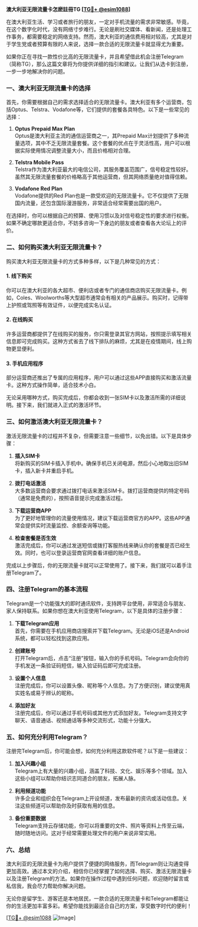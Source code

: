 **澳大利亚无限流量卡怎麽註冊TG [[TG💪+ @esim1088](https://t.me/s/esim1088)]**

在澳大利亚生活、学习或者旅行的朋友，一定对手机流量的需求非常敏感。毕竟，在这个数字化时代，没有网络寸步难行。无论是刷社交媒体、看新闻，还是处理工作事务，都需要稳定的网络支持。然而，澳大利亚的通信费用相对较高，尤其是对于学生党或者预算有限的人来说，选择一款合适的无限流量卡就显得尤为重要。

如果你正在寻找一款性价比高的无限流量卡，并且希望借此机会注册Telegram（简称TG），那么这篇文章将为你提供详细的指引和建议。让我们从选卡到注册，一步一步地解决你的问题。

### 一、澳大利亚无限流量卡的选择

首先，你需要根据自己的需求选择适合的无限流量卡。澳大利亚有多个运营商，包括Optus、Telstra、Vodafone等，它们提供的套餐各具特色。以下是一些常见的选择：

1. **Optus Prepaid Max Plan**  
   Optus是澳大利亚主流的通信运营商之一，其Prepaid Max计划提供了多种流量选项，其中不乏无限流量套餐。这个套餐的优点在于灵活性高，用户可以根据实际使用情况调整流量大小，而且价格相对合理。

2. **Telstra Mobile Pass**  
   Telstra作为澳大利亚最大的电信公司，其服务覆盖范围广，信号稳定性较好。虽然其无限流量套餐的价格略高于其他运营商，但其网络质量绝对值得信赖。

3. **Vodafone Red Plan**  
   Vodafone提供的Red Plan也是一款受欢迎的无限流量卡。它不仅提供了无限国内流量，还包含国际漫游服务，非常适合经常需要出国的用户。

在选择时，你可以根据自己的预算、使用习惯以及对信号稳定性的要求进行权衡。如果不确定哪款更适合你，不妨多咨询一下身边的朋友或者查看各大论坛上的评价。

### 二、如何购买澳大利亚无限流量卡？

购买澳大利亚无限流量卡的方式多种多样，以下是几种常见的方式：

#### 1. 线下购买
你可以在澳大利亚的各大超市、便利店或者专门的通信商店购买无限流量卡。例如，Coles、Woolworths等大型超市通常会有相关的产品展示。购买时，记得带上护照或驾照等有效证件，以便完成实名认证。

#### 2. 在线购买
许多运营商都提供了在线购买的服务，你只需登录其官方网站，按照提示填写相关信息即可完成购买。这种方式省去了线下排队的麻烦，尤其是在疫情期间，线上购物更显便利。

#### 3. 手机应用程序
部分运营商还推出了专属的应用程序，用户可以通过这些APP直接购买和激活流量卡。这种方式操作简单，适合技术小白。

无论采用哪种方式，购买完成后，你都会收到一张SIM卡以及激活所需的详细说明。接下来，我们就进入正式的激活环节。

### 三、如何激活澳大利亚无限流量卡？

激活无限流量卡的过程并不复杂，但需要注意一些细节，以免出错。以下是具体步骤：

1. **插入SIM卡**  
   将新购买的SIM卡插入手机中。确保手机已关闭电源，然后小心地取出旧SIM卡，插入新卡并重启手机。

2. **拨打电话激活**  
   大多数运营商会要求通过拨打电话来激活SIM卡。拨打运营商提供的特定号码（通常是免费的），按照语音提示完成激活过程。

3. **下载运营商APP**  
   为了更好地管理你的流量使用情况，建议下载运营商官方的APP。这些APP通常会提供实时流量监控、余额查询等功能。

4. **检查套餐是否生效**  
   激活完成后，你可以通过发送短信或拨打客服热线来确认你的套餐是否已经生效。同时，也可以登录运营商官网查看详细的账户信息。

完成以上步骤后，你的无限流量卡就可以正常使用了。接下来，我们就可以着手注册Telegram了。

### 四、注册Telegram的基本流程

Telegram是一个功能强大的即时通讯软件，支持跨平台使用，非常适合与朋友、家人保持联系。如果你想在澳大利亚使用Telegram，以下是具体的注册步骤：

1. **下载Telegram应用**  
   首先，你需要在手机应用商店搜索并下载Telegram。无论是iOS还是Android系统，都可以轻松找到这款应用。

2. **创建账号**  
   打开Telegram后，点击“注册”按钮，输入你的手机号码。Telegram会向你的手机发送一条验证码短信，输入验证码后即可完成注册。

3. **设置个人信息**  
   注册完成后，你可以设置头像、昵称等个人信息。为了方便识别，建议使用真实姓名或易于辨认的昵称。

4. **添加好友**  
   注册完成后，你可以通过手机号码或其他方式添加好友。Telegram支持文字聊天、语音通话、视频通话等多种交流形式，功能十分强大。

### 五、如何充分利用Telegram？

注册完Telegram后，你可能会想，如何充分利用这款软件呢？以下是一些建议：

1. **加入兴趣小组**  
   Telegram上有大量的兴趣小组，涵盖了科技、文化、娱乐等多个领域。加入这些小组可以帮助你结识志同道合的朋友，拓展人脉。

2. **利用频道功能**  
   许多企业和组织会在Telegram上开设频道，发布最新的资讯或活动信息。关注这些频道可以帮助你及时获取有用的信息。

3. **备份重要数据**  
   Telegram支持云存储功能，你可以将重要的文件、照片等资料上传至云端，随时随地访问。这对于经常需要处理文件的用户来说非常实用。

### 六、总结

澳大利亚的无限流量卡为用户提供了便捷的网络服务，而Telegram则让沟通变得更加高效。通过本文的介绍，相信你已经掌握了如何选择、购买、激活无限流量卡以及注册Telegram的方法。如果你在操作过程中遇到任何问题，欢迎随时留言或私信我，我会尽力帮助你解决问题。

无论你是留学生、游客还是本地居民，一款合适的无限流量卡和Telegram都能让你的生活更加丰富多彩。希望你能找到最适合自己的方案，享受数字时代的便利！

[[TG💪+ @esim1088](https://t.me/s/esim1088) ![Image](https://i.postimg.cc/4NQfJmqS/Snipaste-2025-05-13-00-14-12.png)]